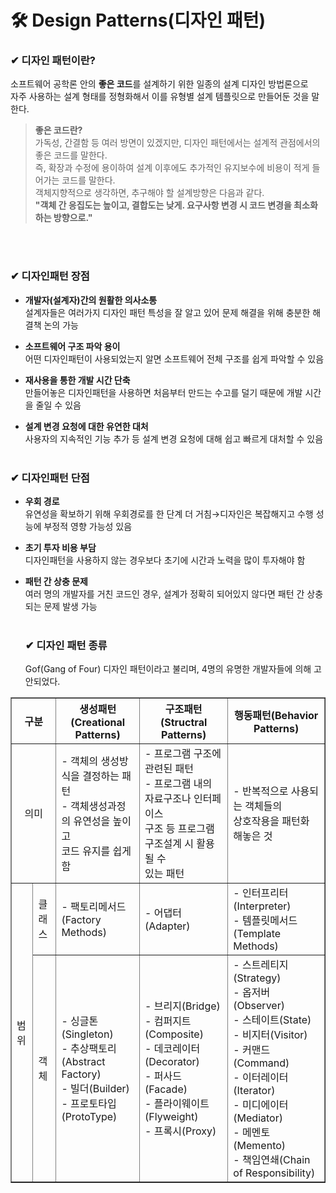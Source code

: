 # 🛠 Design Patterns(디자인 패턴)
### ✔ 디자인 패턴이란?

소프트웨어 공학론 안의 **좋은 코드**를 설계하기 위한 일종의 설계 디자인 방법론으로<br/>
자주 사용하는 설계 형태를 정형화해서 이를 유형별 설계 템플릿으로 만들어둔 것을 말한다.<br/>
> **좋은 코드란?**<br/>
> 가독성, 간결함 등 여러 방면이 있겠지만, 디자인 패턴에서는 설계적 관점에서의 좋은 코드를 말한다.<br/>
> 즉, 확장과 수정에 용이하여 설계 이후에도 추가적인 유지보수에 비용이 적게 들어가는 코드를 말한다.<br/>
> 객체지향적으로 생각하면, 추구해야 할 설계방향은 다음과 같다.<br/>
> **"객체 간 응집도는 높이고, 결합도는 낮게. 요구사항 변경 시 코드 변경을 최소화하는 방향으로."**

<br/><br/>
### ✔ 디자인패턴 장점
* **개발자(설계자)간의 원활한 의사소통**<br/>
  설계자들은 여러가지 디자인 패턴 특성을 잘 알고 있어 문제 해결을 위해 충분한 해결책 논의 가능<br/>
  
* **소프트웨어 구조 파악 용이**<br/>
  어떤 디자인패턴이 사용되었는지 알면 소프트웨어 전체 구조를 쉽게 파악할 수 있음<br/>
  
* **재사용을 통한 개발 시간 단축**<br/>
  만들어놓은 디자인패턴을 사용하면 처음부터 만드는 수고를 덜기 때문에 개발 시간을 줄일 수 있음<br/>
  
* **설계 변경 요청에 대한 유연한 대처**<br/>
  사용자의 지속적인 기능 추가 등 설계 변경 요청에 대해 쉽고 빠르게 대처할 수 있음<br/><br/>
  
  
### ✔ 디자인패턴 단점
* **우회 경로**<br/>
  유연성을 확보하기 위해 우회경로를 한 단계 더 거침→디자인은 복잡해지고 수행 성능에 부정적 영향 가능성 있음<br/>
  
* **초기 투자 비용 부담**<br/>
  디자인패턴을 사용하지 않는 경우보다 초기에 시간과 노력을 많이 투자해야 함<br/>
  
* **패턴 간 상충 문제**<br/>
  여러 명의 개발자를 거친 코드인 경우, 설계가 정확히 되어있지 않다면 패턴 간 상충되는 문제 발생 가능<br/><br/>
  
  
  ### ✔ 디자인 패턴 종류
  Gof(Gang of Four) 디자인 패턴이라고 불리며, 4명의 유명한 개발자들에 의해 고안되었다.<br/>

<table border="1" cellpadding="0" cellspacing="0">
	<thead>
		<tr>
			<th colspan="2" rowspan="1" scope="col">구분</th>
			<th scope="col">생성패턴(Creational Patterns)</th>
			<th scope="col">구조패턴(Structral Patterns)</th>
			<th scope="col">행동패턴(Behavior Patterns)</th>
		</tr>
	</thead>
	<tbody>
		<tr>
			<td colspan="2" rowspan="1" align="center">의미</td>
			<td>
        - 객체의 생성방식을 결정하는 패턴<br/>
        - 객체생성과정의 유연성을 높이고<br/>코드 유지를 쉽게 함
      </td>
			<td>
        - 프로그램 구조에 관련된 패턴<br/>
        - 프로그램 내의 자료구조나 인터페이스<br/>
        구조 등 프로그램 구조설계 시 활용될 수<br/>
        있는 패턴
      </td>
			<td>
        - 반복적으로 사용되는 객체들의<br/>
        상호작용을 패턴화 해놓은 것
      </td>
		</tr>
		<tr>
			<td colspan="1" rowspan="2">범위</td>
			<td>클래스</td>
			<td>- 팩토리메서드(Factory Methods)</td>
			<td>- 어댑터(Adapter)</td>
			<td>
        - 인터프리터(Interpreter)<br/>
        - 템플릿메서드(Template Methods)
      </td>
		</tr>
		<tr>
			<td>객체</td>
			<td>
        - 싱글톤(Singleton)<br/>
        - 추상팩토리(Abstract Factory)<br/>
        - 빌더(Builder)<br/>
        - 프로토타입(ProtoType)
      </td>
			<td>
        - 브리지(Bridge)<br/>
        - 컴퍼지트(Composite)<br/>
        - 데코레이터(Decorator)<br/>
        - 퍼사드(Facade)<br/>
        - 플라이웨이트(Flyweight)<br/>
        - 프록시(Proxy)
      </td>
			<td>
        - 스트레티지(Strategy)<br/>
        - 옵저버(Observer)<br/>
        - 스테이트(State)<br/>
        - 비지터(Visitor)<br/>
        - 커맨드(Command)<br/>
        - 이터레이터(Iterator)<br/>
        - 미디에이터(Mediator)<br/>
        - 메멘토(Memento)<br/>
        - 책임연쇄(Chain of Responsibility)
      </td>
		</tr>
	</tbody>
</table>

  
  
